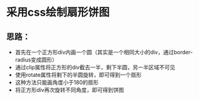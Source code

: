 
采用css绘制扇形饼图
=================
思路：
-----
+ 首先在一个正方形div内画一个圆（其实是一个相同大小的div，通过border-radius变成圆形）
+ 通过clip属性将正方形的div截去一半，剩下半圆，另一半区域不可见
+ 使用rotate属性将剩下的半圆旋转，即可得到一个扇形
+ 这种方法只能画角度小于180的扇形
+ 将正方形div再次旋转不同角度，即可得到饼图